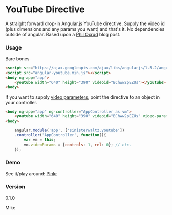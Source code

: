 # YouTube Directive

A straight forward drop-in Angular.js YouTube directive. Supply the video id (plus dimensions and any params you want) and that's it. No dependencies outside of angular. Based upon a [Phil Oxrud](http://blog.oxrud.com/posts/creating-youtube-directive/) blog post.

### Usage
Bare bones

```html
<script src="https://ajax.googleapis.com/ajax/libs/angularjs/1.5.2/angular.min.js"></script>
<script src="angular-youtube.min.js"></script>
<body ng-app="app">
    <youtube width="640" height="390" videoid="BChww2pEZUs"></youtube>
<body>
```
If you want to supply [video parameters](https://developers.google.com/youtube/player_parameters), point the directive to an object in your controller.

```html
<body ng-app="app" ng-controller="AppController as vm">
    <youtube width="640" height="390" videoid="BChww2pEZUs" video-params="vm.videoParams"></youtube>
<body>
```
```javascript
    angular.module('app', ['sinisterwaltz.youtube'])
    .controller('AppController', function(){
        var vm = this;        
        vm.videoParams = {controls: 1, rel: 0}; // etc.
    });
```

### Demo
See it/play around: [Plnkr](http://plnkr.co/edit/uOp9hYc82wUhN5XDMPtA?p=preview)


### Version
0.1.0


Mike